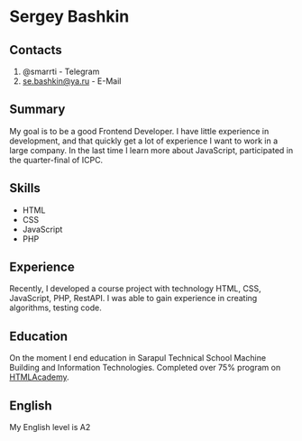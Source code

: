 # Sergey Bashkin

## Contacts

1. @smarrti - Telegram
2. se.bashkin@ya.ru - E-Mail

## Summary

My goal is to be a good Frontend Developer. I have little experience in development, and that quickly get a lot of experience I want to work in a large company. In the last time I learn more about JavaScript, participated in the quarter-final of ICPC.

## Skills

* HTML
* CSS
* JavaScript
* PHP

## Experience
Recently, I developed a course project with technology HTML, CSS, JavaScript, PHP, RestAPI. I was able to gain experience in creating algorithms, testing code.

## Education

On the moment I end education in Sarapul Technical School Machine Building and Information Technologies. Completed  over 75% program on [HTMLAcademy](https://htmlacademy.ru/profile/id877737).

## English

My English level is A2
